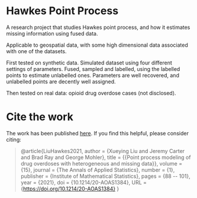 # Hawkes Point Process

A research project that studies Hawkes point process, and how it estimates missing information using fused data.

Applicable to geospatial data, with some high dimensional data associated with one of the datasets.

First tested on synthetic data. Simulated dataset using four different settings of parameters. Fused, sampled and labelled, using the labelled points to estimate unlabelled ones. Parameters are well recovered, and unlabelled points are decently well assigned.

Then tested on real data: opioid drug overdose cases (not disclosed). 

# Cite the work
The work has been published [here](https://www.imstat.org/publications/aoas/aoas_15_1/aoas_15_1.pdf#page=15). If you find this helpful, please consider citing:
> @article{LiuHawkes2021,
> author = {Xueying Liu and Jeremy Carter and Brad Ray and George Mohler},
> title = {{Point process modeling of drug overdoses with heterogeneous and missing data}},
> volume = {15}, 
> journal = {The Annals of Applied Statistics}, 
> number = {1},
> publisher = {Institute of Mathematical Statistics},
> pages = {88 -- 101}, 
> year = {2021}, 
> doi = {10.1214/20-AOAS1384},
> URL = {https://doi.org/10.1214/20-AOAS1384} 
> }

